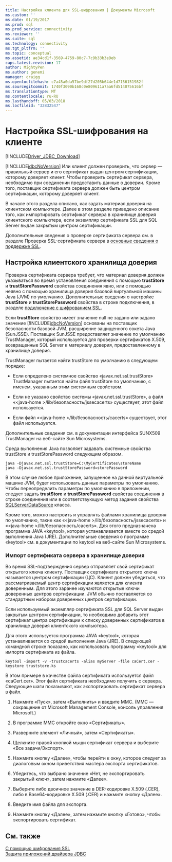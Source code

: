 ```yaml
---
title: Настройка клиента для SSL-шифрования | Документы Microsoft
ms.custom: ''
ms.date: 01/19/2017
ms.prod: sql
ms.prod_service: connectivity
ms.reviewer: ''
ms.suite: sql
ms.technology: connectivity
ms.tgt_pltfrm: ''
ms.topic: conceptual
ms.assetid: ae34cd1f-3569-4759-80c7-7c9b33b3e9eb
caps.latest.revision: 17
author: MightyPen
ms.author: genemi
manager: craigg
ms.openlocfilehash: c7a45a0da57be9df27d205b644e1d7156151982f
ms.sourcegitcommit: 1740f3090b168c0e809611a7aa6fd514075616bf
ms.translationtype: MT
ms.contentlocale: ru-RU
ms.lasthandoff: 05/03/2018
ms.locfileid: "32832547"
---
```

# <a name="configuring-the-client-for-ssl-encryption"></a>Настройка SSL-шифрования на клиенте
[!INCLUDE[Driver_JDBC_Download](../../includes/driver_jdbc_download.md)]

  [!INCLUDE[jdbcNoVersion](../../includes/jdbcnoversion_md.md)] Или клиент должен проверить, что сервер — правильный сервер и его сертификат выдан центром сертификации, которому доверяет клиент. Чтобы проверить сертификат сервера, необходимо при соединении предоставить данные о доверии. Кроме того, поставщик сертификата сервера должен быть центром сертификации, которому доверяет клиент.  
  
 В начале этого раздела описано, как задать материал доверия на клиентском компьютере. Далее в этом разделе приведено описание того, как импортировать сертификат сервера в хранилище доверия клиентского компьютера, если экземпляр сертификата SSL для SQL Server выдан закрытым центром сертификации.  
  
 Дополнительные сведения о проверке сертификата сервера см. в разделе Проверка SSL-сертификата сервера в [основные сведения о поддержке SSL](../../connect/jdbc/understanding-ssl-support.md).  
  
## <a name="configuring-the-client-trust-store"></a>Настройка клиентского хранилища доверия  
 Проверка сертификата сервера требует, что материал доверия должен указываться во время установления соединения с помощью **trustStore** и **trustStorePassword** свойства соединения явно, или с помощью неявно с помощью хранилища доверия базовой виртуальной машины Java (JVM) по умолчанию. Дополнительные сведения о настройке **trustStore** и **trustStorePassword** свойства в строке подключения, в разделе [подключение с шифрованием SSL](../../connect/jdbc/connecting-with-ssl-encryption.md).  
  
 Если **trustStore** свойство имеет значение null не задано или задано значение [!INCLUDE[jdbcNoVersion](../../includes/jdbcnoversion_md.md)] основаны на поставщик безопасности базовой JVM, расширение защищенного сокета Java (SunJSSE). Поставщик SunJSSE предоставляет значение по умолчанию TrustManager, который используется для проверки сертификатов X.509, возвращенные SQL Server к материалу доверия, предоставленному в хранилище доверия.  
  
 TrustManager пытается найти trustStore по умолчанию в следующем порядке:  
  
-   Если определено системное свойство «javax.net.ssl.trustStore» TrustManager пытается найти файл trustStore по умолчанию, с именем, указанным этим системным свойством.  
  
-   Если не указано свойство системы «javax.net.ssl.trustStore», а файл «\<java-home >/lib/безопасность/jssecacerts» существует, этот файл используется.  
  
-   Если файл «\<java-home >/lib/безопасность/cacerts» существует, этот файл используется.  
  
 Дополнительные сведения см. в документации интерфейса SUNX509 TrustManager на веб-сайте Sun Microsystems.  
  
 Среда выполнения Java позволяет задавать системные свойства trustStore и trustStorePassword следующим образом.  
  
```  
java -Djavax.net.ssl.trustStore=C:\MyCertificates\storeName  
java -Djavax.net.ssl.trustStorePassword=storePassword  
```  
  
 В этом случае любое приложение, запущенное на данной виртуальной машине JVM, будет использовать данные параметры по умолчанию. Чтобы переопределить параметры по умолчанию в приложении, следует задать **trustStore** и **trustStorePassword** свойства соединения в строке соединения или в соответствующую метод задания свойства [SQLServerDataSource](../../connect/jdbc/reference/sqlserverdatasource-class.md) класса.  
  
 Кроме того, можно настроить и управлять файлами хранилища доверия по умолчанию, такие как «\<java-home >/lib/безопасность/jssecacerts» и «\<java-home >/lib/безопасность/cacerts». Для этого предназначена программа JAVA «keytool», которая устанавливается вместе со средой выполнения Java (JRE). Дополнительные сведения о программе «keytool» см. в документации по keytool на веб-сайте Sun Microsystems.  
  
### <a name="importing-the-server-certificate-to-trust-store"></a>Импорт сертификата сервера в хранилище доверия  
 Во время SSL-подтверждения сервер отправляет свой сертификат открытого ключа клиенту. Поставщик сертификата открытого ключа называется центром сертификации (ЦС). Клиент должен убедиться, что рассматриваемый центр сертификации является для клиента доверенным. Для этого заранее изучаются открытые ключи доверенных центров сертификации. JVM обычно поставляется со стандартным набором доверенных центров сертификации.  
  
 Если используемый экземпляр сертификата SSL для SQL Server выдан закрытым центром сертификации, то необходимо добавить этот сертификат центра сертификации к списку доверенных сертификатов в хранилище доверия клиентского компьютера.  
  
 Для этого используется программа JAVA «keytool», которая устанавливается со средой выполнения Java (JRE). В следующей командной строке показано, как использовать программу «keytool» для импорта сертификата из файла.  
  
```  
keytool -import -v -trustcacerts -alias myServer -file caCert.cer -keystore truststore.ks  
```  
  
 В этом примере в качестве файла сертификата используется файл «caCert.cer». Этот файл сертификата необходимо получить с сервера. Следующие шаги показывают, как экспортировать сертификат сервера в файл.  
  
1.  Нажмите «Пуск», затем «Выполнить» и введите MMC. (MMC — сокращение от Microsoft Management Console, консоль управления Microsoft.)  
  
2.  В программе MMC откройте окно «Сертификаты».  
  
3.  Разверните элемент «Личный», затем «Сертификаты».  
  
4.  Щелкните правой кнопкой мыши сертификат сервера и выберите «Все задачи/Экспорт».  
  
5.  Нажмите кнопку «Далее», чтобы перейти к окну, которое следует за диалоговым окном приветствия мастера экспорта сертификатов.  
  
6.  Убедитесь, что выбрано значение «Нет, не экспортировать закрытый ключ», затем нажмите «Далее».  
  
7.  Выберите либо двоичное значение в DER-кодировке X.509 (.CER), либо в Base64-кодировке X.509 (.CER) и нажмите кнопку «Далее».  
  
8.  Введите имя файла для экспорта.  
  
9. Нажмите кнопку «Далее», затем нажмите кнопку «Готово», чтобы экспортировать сертификат.  
  
## <a name="see-also"></a>См. также  
 [С помощью шифрования SSL](../../connect/jdbc/using-ssl-encryption.md)   
 [Защита приложений драйвера JDBC](../../connect/jdbc/securing-jdbc-driver-applications.md)  
  
  

